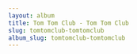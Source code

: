 ```yaml
---
layout: album
title: Tom Tom Club - Tom Tom Club
slug: tomtomclub-tomtomclub
album_slug: tomtomclub-tomtomclub
---
```

